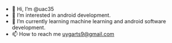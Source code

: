- 👋 Hi, I’m @uac35
- 👀 I’m interested in android development.
- 🌱 I’m currently learning machine learning and android software development.
- 📫 How to reach me uygarts9@gmail.com

<!---
uac35/uac35 is a ✨ special ✨ repository because its `README.md` (this file) appears on your GitHub profile.
You can click the Preview link to take a look at your changes.
--->
